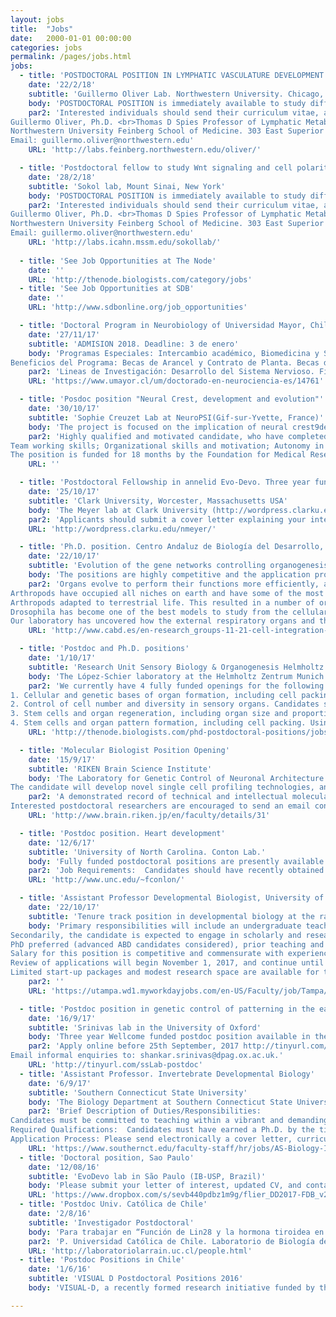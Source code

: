```yaml
---
layout: jobs
title:  "Jobs"
date:   2000-01-01 00:00:00
categories: jobs
permalink: /pages/jobs.html
jobs:
  - title: 'POSTDOCTORAL POSITION IN LYMPHATIC VASCULATURE DEVELOPMENT'
    date: '22/2/18'
    subtitle: 'Guillermo Oliver Lab. Northwestern University. Chicago, IL, USA'
    body: 'POSTDOCTORAL POSITION is immediately available to study different aspects of lymphatic vasculature development using a variety of available mouse models. Highly motivated individuals who recently obtained a PhD. or MD degree and have a strong background in mammalian vascular, molecular and developmental biology are encouraged to apply.'
    par2: 'Interested individuals should send their curriculum vitae, a brief description of their research interests, and the names of three references to:
Guillermo Oliver, Ph.D. <br>Thomas D Spies Professor of Lymphatic Metabolism. Director Center for Vascular and Developmental Biology
Northwestern University Feinberg School of Medicine. 303 East Superior Street,10-107. Chicago, Illinois 60611 <br>
Email: guillermo.oliver@northwestern.edu'
    URL: 'http://labs.feinberg.northwestern.edu/oliver/'

  - title: 'Postdoctoral fellow to study Wnt signaling and cell polarity'
    date: '28/2/18'
    subtitle: 'Sokol lab, Mount Sinai, New York'
    body: 'POSTDOCTORAL POSITION is immediately available to study different aspects of lymphatic vasculature development using a variety of available mouse models. Highly motivated individuals who recently obtained a PhD. or MD degree and have a strong background in mammalian vascular, molecular and developmental biology are encouraged to apply.'
    par2: 'Interested individuals should send their curriculum vitae, a brief description of their research interests, and the names of three references to:
Guillermo Oliver, Ph.D. <br>Thomas D Spies Professor of Lymphatic Metabolism. Director Center for Vascular and Developmental Biology
Northwestern University Feinberg School of Medicine. 303 East Superior Street,10-107. Chicago, Illinois 60611 <br>
Email: guillermo.oliver@northwestern.edu'
    URL: 'http://labs.icahn.mssm.edu/sokollab/'
    
  - title: 'See Job Opportunities at The Node'
    date: ''
    URL: 'http://thenode.biologists.com/category/jobs'
  - title: 'See Job Opportunities at SDB'
    date: ''
    URL: 'http://www.sdbonline.org/job_opportunities'

  - title: 'Doctoral Program in Neurobiology of Universidad Mayor, Chile'
    date: '27/11/17'
    subtitle: 'ADMISION 2018. Deadline: 3 de enero'
    body: 'Programas Especiales: Intercambio académico, Biomedicina y Salud, Transferencia tecnológica. Herramientas bioinformáticas. Uso de animales transgénicos.
Beneficios del Programa: Becas de Arancel y Contrato de Planta. Becas de apoyo pasantías externas.'
    par2: 'Lineas de Investigación: Desarrollo del Sistema Nervioso. Fisiología del Sistema Nervioso y Periférico. Enfermedades Neuro degenerativas. Fisiología del sistema nervioso en modelos animales. Mecanismos celulares y moleculares. Desarrollo de terapia génica y farmacológicas. Neurobiología traslacional y Neuroinmunología. Análisis masivo de datos (genómica, proteómica, metabolómica). Aspectos moleculares del envejecimiento. Metabolismo neuronal.'
    URL: 'https://www.umayor.cl/um/doctorado-en-neurociencia-es/14761'

  - title: 'Posdoc position "Neural Crest, development and evolution"'
    date: '30/10/17'
    subtitle: 'Sophie Creuzet Lab at NeuroPSI(Gif-sur-Yvette, France)'
    body: 'The project is focused on the implication of neural crest9derived meninges in brain homeostasis. It aims at understanding how the cephalic neural crest (CNC), a multipotent structure, which provides the developing forebrain with meninges and a functional microvasculature, exerts a deterministic role in the biology and physiology of choroid plexus, and regulates the production of cerebro9spinal fluid. More specifically, our project aims at understanding how the dysfunctions of CNC cells, and the meninges they form, could affect the development of the intracerebral vascular network and eventually cause neurodevelopmental defects.'
    par2: 'Highly qualified and motivated candidate, who have completed a PhD in Developmental Biology or in Neurosciences, and with the following research skills are encouraged to apply: strong background in molecular and cellular developmental biology; good knowledge in neurobiology of cognitive functions  experience in microsurgical manipulations of embryonic tissues, cell cultures ; immunocyto and histochemistry; imaging (acquisition and treatment) ; English (written and spoken)
Team working skills; Organizational skills and motivation; Autonomy in project management
The position is funded for 18 months by the Foundation for Medical Research (FRM); expected starting in January 2018. Applications will be considered until mid November 2017 if the position is not yet filled. Please send a CV, three references, and a motivation letter to: sophie.creuzet@inaf.cnrs-gif.fr'
    URL: ''

  - title: 'Postdoctoral Fellowship in annelid Evo-Devo. Three year funding'
    date: '25/10/17'
    subtitle: 'Clark University, Worcester, Massachusetts USA'
    body: 'The Meyer lab at Clark University (http://wordpress.clarku.edu/nmeyer/) seeks a postdoctoral research fellow to investigate the molecular control of neural fate specification in annelids. Successful candidates will have expertise in developmental biology, evo-devo, and molecular biology. Experience working with marine organisms, microinjection, CRISPR/Cas9, transcriptomic data, and/or statistical analyses also is desirable but not required. Additionally, the Meyer lab is interested in candidates who can contribute to diversity of the academic community through development of outreach programs for the local community or that have experience in mentoring students from historically underrepresented communities.'
    par2: 'Applicants should submit a cover letter explaining your interest in the position and qualifications, a curriculum vitae, a statement of research interests, two key publications, and contact information for three references in one electronic file by email to Dr. Néva Meyer (nmeyer@clarku.edu). Further information is available by contacting Dr. Meyer by email or phone (508-793-7476). Review of applications will begin immediately and will continue until the position is filled, but candidates able to start on or before January 15, 2018 will be given preference. This is a three-year position with the possibility of extension pending funding.'
    URL: 'http://wordpress.clarku.edu/nmeyer/'

  - title: 'Ph.D. position. Centro Andaluz de Biología del Desarrollo, Spain'
    date: '22/10/17'
    subtitle: 'Evolution of the gene networks controlling organogenesis'
    body: 'The positions are highly competitive and the application process has two phases. In the first round the students should apply to the program, and in the second, those selected will be allowed to chose lab, one being offered by Gene regulation and morphogenesis lab, James Castelli-Gair Hombría PI. Email enquiries to: jcashom@upo.es. See also: https://obrasociallacaixa.org/el/educacion-becas/becas-de-posgrado/inphinit/programme-description and http://www.cabd.es/en-research_groups-11-21-cell-integration-of-diverse-genetic-inputs-during-the-morphogenesis-of-complex-organs-summary.html'
    par2: 'Organs evolve to perform their functions more efficiently, allowing organisms to adapt to changing environments and to explore new niches. Despite the acceptance of these premises, there are no models to analyse how these adaptations happened. Taking advantage of the deep knowledge our laboratory has on the cellular and molecular processes controlling the organogenesis of the endocrine glands and the respiratory organs of Drosophila, we will study how organogenesis evolved in related species. For this purpose we will analyse species with defined organ differences and study how the differential regulation of genes controlling Drosophila organogenesis has varied between species to give rise to new shapes and organ associations while maintaining the basic function. We will take advantage of advances in genome sequencing and novel genetic tools like Crispr that allow probing the function of homologous genes in non model organisms.
Arthropods have occupied all niches on earth and have some of the most successful groups. This has been achieved through the development of segment specific organs that specialized as different species occupied novel environments, as exemplified by the four times aquatic
Arthropods adapted to terrestrial life. This resulted in a number of organs that, evolving from preexisting ones, have adapted their organogenetic networks to perform their function in different environments.
Drosophila has become one of the best models to study from the cellular and molecular point of view how organogenesis unfolds and this is the ideal starting point to understand how related species may have modified pre-existing organogenetic gene networks for adaptation.
Our laboratory has uncovered how the external respiratory organs and the main endocrine organs develop. We propose to use comparative organogenesis of these organs to analyse how organ evolution occurred through medium and large evolutionary distances.'
    URL: 'http://www.cabd.es/en-research_groups-11-21-cell-integration-of-diverse-genetic-inputs-during-the-morphogenesis-of-complex-organs-summary.html'

  - title: 'Postdoc and Ph.D. positions'
    date: '1/10/17'
    subtitle: 'Research Unit Sensory Biology & Organogenesis Helmholtz Zentrum München'
    body: 'The López-Schier laboratory at the Helmholtz Zentrum Munich in Germany is seeking creative and highly motivated PhD students or postdoctoral scholars to work within our group.'
    par2: 'We currently have 4 fully funded openings for the following projects:
1. Cellular and genetic bases of organ formation, including cell packing and tissue remodelling. We single-cell transcriptional profiling, genome engineering using CRISPR/Cas9 and quantitative live imaging data using light-sheet microscopy. Preference will be given to candidates with theoretical or practical knowledge in cell biology or biophysics.
2. Control of cell number and diversity in sensory organs. Candidates should have a strong theoretical background in cell biology, and a good command of computer programming.
3. Stem cells and organ regeneration, including organ size and proportions. We use state of the art optical imaging, optogenetics and genome engineering to unravel what triggers the regenerative response after tissue injury. This project is ideal for a candidate with studies in biology, informatics, or with experience in computer programming.
4. Stem cells and organ pattern formation, including cell packing. Using high-resolution cellular tracking and machine learning, we attempt to understand how cells self-organize during organ repair and to predict cellular behavior. This project is ideal for a candidate with studies in informatics, mathematics, or experience in machine learning.'
    URL: 'http://thenode.biologists.com/phd-postdoctoral-positions/jobs/'

  - title: 'Molecular Biologist Position Opening'
    date: '15/9/17'
    subtitle: 'RIKEN Brain Science Institute'
    body: 'The Laboratory for Genetic Control of Neuronal Architecture (Moore; RIKEN Brain Science Institute, Tokyo, Japan) is recruiting a skilled molecular biologist.
The candidate will develop novel single cell profiling technologies, and apply them to study neuronal development. Additional neuronal development studies will also be carried out. The single cell profiling technology development part of this project will be carried out in close collaboration with the Genomics Miniaturization Technology Unit (Plessy; RIKEN Center for Life Science Technologies, Yokohama, Japan).'
    par2: 'A demonstrated record of technical and intellectual molecular biology excellence is the primary criterion for this position. The candidate is expected to play a leading role in a collaborative team, and a proven ability to function effectively in a team will be also considered in the selection process.
Interested postdoctoral researchers are encouraged to send an email containing 1) a curriculum vitae including publications and names of three references, 2) a short description of skills and experience to Adrian Moore (adrianm@brain.riken.jp). Working level English is required. Japanese language skills are not a requirement.'
    URL: 'http://www.brain.riken.jp/en/faculty/details/31'

  - title: 'Postdoc position. Heart development'
    date: '12/6/17'
    subtitle: 'University of North Carolina. Conton Lab.'
    body: 'Fully funded postdoctoral positions are presently available in the Conlon Lab whose studies focus on identifying the molecular networks that are essential for early heart development and how alterations in these networks lead to congenital heart disease. For these studies, we use a highly integrated approach that incorporates developmental, genetic, proteomic, biochemical and molecular based studies in mouse, Xenopus and stem cells. Recent advances and projects of interest in the Conlon lab include studies that define the cellular and molecular events that lead to cardiac septation, those that explore cardiac interaction networks as determinants of transcriptional specificity, the mechanism and function of cardiac transcriptional repression networks and, the regulatory networks of cardiac morphogenesis.'
    par2: 'Job Requirements:  Candidates should have recently obtained or be about to obtain a Ph.D. or M.D. in a field of biological science and should have a strong publication record. Outstanding and highly motivated candidates should apply by email to Dr. Frank L. Conlon and include a CV/resume, three references and description of your specific interest in our research programs.'
    URL: 'http://www.unc.edu/~fconlon/'

  - title: 'Assistant Professor Developmental Biologist, University of Tampa, Florida, USA'
    date: '22/10/17'
    subtitle: 'Tenure track position in developmental biology at the rank of Assistant Professor starting in August 2018'
    body: 'Primary responsibilities will include an undergraduate teaching load of 12 contact hours per semester.  The candidate is expected to teach introductory biology for majors, an upper division course in developmental biology, and other courses as needed.  
Secondarily, the candidate is expected to engage in scholarly and research activity that involves undergraduates, advise students, and provide service to the department, college, university and broader community. Research activities must yield peer-reviewed publications.
PhD preferred (advanced ABD candidates considered), prior teaching and research experience with undergraduates is desirable.
Salary for this position is competitive and commensurate with experience.
Review of applications will begin November 1, 2017, and continue until the position is filled.
Limited start-up packages and modest research space are available for tenure-track positions.'
    par2: ''
    URL: 'https://utampa.wd1.myworkdayjobs.com/en-US/Faculty/job/Tampa/Assistant-Professor-of-Biology--Developmental-Biologist-_R0001530'

  - title: 'Postdoc position in genetic control of patterning in the early mammalian embryo'
    date: '16/9/17'
    subtitle: 'Srinivas lab in the University of Oxford'
    body: 'Three year Wellcome funded postdoc position available in the Srinivas lab in the University of Oxford, to investigate patterning in the early post-implantation mouse embryo. We are looking for someone who is enthusiastic about using multi-disciplinary approaches including fluorescent reporters, advanced imaging and single cell sequencing to study the molecular mechanisms controlling early embryonic patterning.'
    par2: 'Apply online before 25th September, 2017 http://tinyurl.com/ssLab-postdoc
Email informal enquiries to: shankar.srinivas@dpag.ox.ac.uk.'
    URL: 'http://tinyurl.com/ssLab-postdoc'
  - title: 'Assistant Professor. Invertebrate Developmental Biology'
    date: '6/9/17'
    subtitle: 'Southern Connecticut State University'
    body: 'The Biology Department at Southern Connecticut State University invites applicants for a full-time, tenure-track position in Invertebrate Developmental Biology at the Assistant Professor level.  We seek candidates that will offer general biology courses for non-majors and majors and courses in developmental biology for undergraduate and graduate students, as well as courses that support the B.S. program in Biotechnology.  The Biology Department offers the B.S. and B.A. degrees in Biology, the B.S. degree in Biology with teacher-certification (7-12), the B.S. degree in Biotechnology, the M.S. in Biology, and a post-baccalaureate program for initial teacher certification.  Please see our website at http://www.southernct.edu/biology for more information.'
    par2: 'Brief Description of Duties/Responsibilities:
Candidates must be committed to teaching within a vibrant and demanding public liberal arts and sciences environment.  Tenure-track faculty at SCSU are expected to conduct research/creative activity in their area of expertise.  Creative activities include mentoring student research leading to publication of theses, publishing articles in academic and professional journals, seeking funding in support of research and teaching needs, and contributing to workshops and conferences. <br>
Required Qualifications:  Candidates must have earned a Ph.D. by the time of appointment in developmental biology or a related field and possess experience teaching at the university level. <br>
Application Process: Please send electronically a cover letter, curriculum vitae, statement of research interests and plans, statement of teaching philosophy and interests, three letters of recommendation, representative reprints, teaching evaluations, and any other evidence of teaching effectiveness to:  Biology Search Committee Chair at BIOsearch1@southernct.edu.  Please include your personal contact information along with a work address on your CV.  In order for your application to be given full consideration, all materials must be received by Monday, October 16, 2017.  The position will remain open until filled.'
    URL: 'https://www.southernct.edu/faculty-staff/hr/jobs/AS-Biology-Invertebrate-Developmental-Biologist-Assistant-Professor.html'
  - title: 'Doctoral position, Sao Paulo'
    date: '12/08/16'
    subtitle: 'EvoDevo lab in São Paulo (IB-USP, Brazil)'
    body: 'Please submit your letter of interest, updated CV, and contact information of three references to Federico Brown (fdbrown@usp.br) http://zoologia.ib.usp.br/evodevo2/'
    URL: 'https://www.dropbox.com/s/sevb440pdbz1m9g/flier_DD2017-FDB_v2.pdf?dl=0'
  - title: 'Postdoc Univ. Católica de Chile'
    date: '2/8/16'
    subtitle: 'Investigador Postdoctoral'
    body: 'Para trabajar en “Función de Lin28 y la hormona tiroidea en el desarrollo perinatal de ratón”. Los interesados dirigir CURRICULUM VITAE y PUBLICACIONES a: Juan Larraín jlarrain@bio.puc.cl'
    par2: 'P. Universidad Católica de Chile. Laboratorio de Biología del Desarrollo y Regeneración. Facultad de Ciencias Biológicas'
    URL: 'http://laboratoriolarrain.uc.cl/people.html'
  - title: 'Postdoc Positions in Chile'
    date: '1/6/16'
    subtitle: 'VISUAL D Postdoctoral Positions 2016'
    body: 'VISUAL-D, a recently formed research initiative funded by the Chilean government for the visualisation and manipulation of signal and forces in developing tissues, is seeking proactive candidates with experience in developmental biology and/or morphogenesis, ideally (but not required) in zebrafish, willing to create new projects that associate developmental biology/morphogenesis with mathematics/computing/physics in a trans disciplinary scientific environment. Applicants must be about to finish or have a Ph.D. (awarded within the last 4 years) and a demonstrated track record of publications. To apply, applicants should send a full CV and a short statement of research interests to Prof. Miguel Concha (mconcha@med.uchile.cl) by July 1st 2016.For more information, please download the pdf file (https://www.dropbox.com/s/az4m2x7lubg2r0g/Postdoc%20anouncement_VisualD%2016May2016.pdf?dl=0)'

---
```

